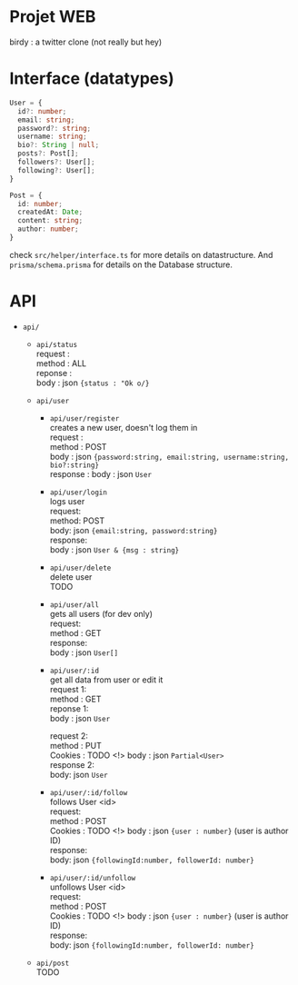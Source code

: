 # Projet WEB

birdy : a twitter clone (not really but hey)

# Interface (datatypes)

```ts
User = {
  id?: number;
  email: string;
  password?: string;
  username: string;
  bio?: String | null;
  posts?: Post[];
  followers?: User[];
  following?: User[];
}

Post = {
  id: number;
  createdAt: Date;
  content: string;
  author: number;
}
```

check `src/helper/interface.ts` for more details on datastructure. And `prisma/schema.prisma` for details on the Database structure.

# API

- `api/`  
    - `api/status`  
        request :  
            method : ALL  
        reponse :  
            body : json `{status : "Ok o/}`  

    - `api/user`  
        - `api/user/register`  
            creates a new user, doesn't log them in  
            request :  
                method : POST  
                body : json `{password:string, email:string, username:string, bio?:string}`  
            response :
                body : json `User` 
        - `api/user/login`  
            logs user  
                request:  
                    method: POST  
                    body: json `{email:string, password:string}`  
                response:  
                    body : json `User & {msg : string}`  
        - `api/user/delete`  
            delete user  
            TODO  
        - `api/user/all`  
            gets all users (for dev only)  
            request:  
                method : GET  
            response:  
                body : json `User[]`  
        - `api/user/:id`  
            get all data from user or edit it  
            request 1:  
                method : GET  
            reponse 1:  
                body : json `User`  

            request 2:  
                method : PUT  
                Cookies : TODO <!>
                body : json `Partial<User>`  
            response 2:  
                body: json `User`  
        - `api/user/:id/follow`  
            follows User \<id\>  
            request:  
                method : POST  
                Cookies : TODO <!>
                body : json `{user : number}` (user is author ID)  
            response:  
                body: json `{followingId:number, followerId: number}`  
        - `api/user/:id/unfollow`  
            unfollows User \<id\>  
            request:  
                method : POST  
                Cookies : TODO <!>
                body : json `{user : number}` (user is author ID)  
            response:  
                body: json `{followingId:number, followerId: number}`  
    
    - `api/post`  
    TODO


